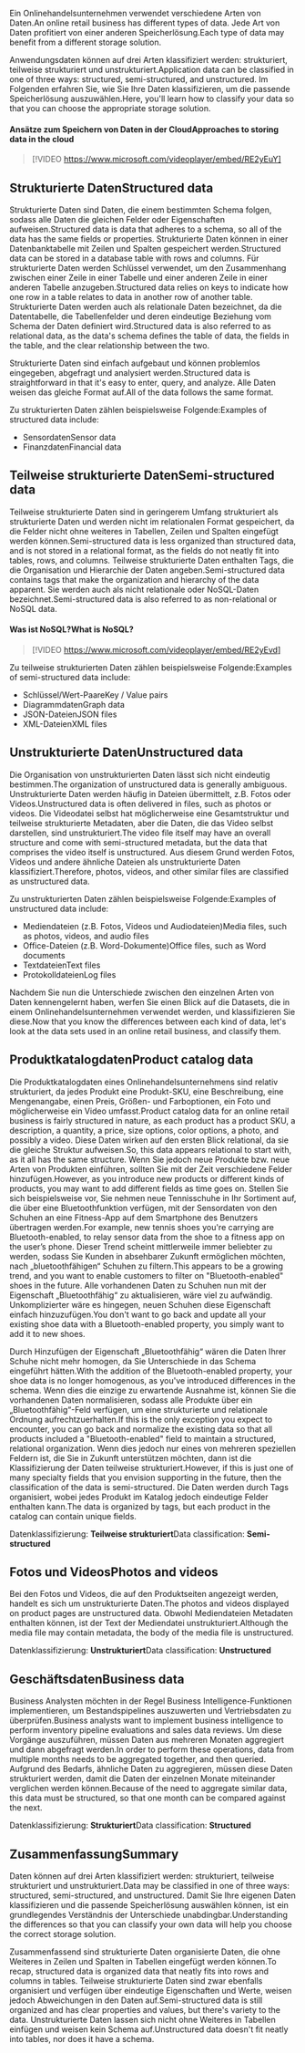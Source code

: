 <span data-ttu-id="7b290-101">Ein Onlinehandelsunternehmen verwendet verschiedene Arten von Daten.</span><span class="sxs-lookup"><span data-stu-id="7b290-101">An online retail business has different types of data.</span></span> <span data-ttu-id="7b290-102">Jede Art von Daten profitiert von einer anderen Speicherlösung.</span><span class="sxs-lookup"><span data-stu-id="7b290-102">Each type of data may benefit from a different storage solution.</span></span> 

<span data-ttu-id="7b290-103">Anwendungsdaten können auf drei Arten klassifiziert werden: strukturiert, teilweise strukturiert und unstrukturiert.</span><span class="sxs-lookup"><span data-stu-id="7b290-103">Application data can be classified in one of three ways: structured, semi-structured, and unstructured.</span></span> <span data-ttu-id="7b290-104">Im Folgenden erfahren Sie, wie Sie Ihre Daten klassifizieren, um die passende Speicherlösung auszuwählen.</span><span class="sxs-lookup"><span data-stu-id="7b290-104">Here, you'll learn how to classify your data so that you can choose the appropriate storage solution.</span></span>

#### <a name="approaches-to-storing-data-in-the-cloud"></a><span data-ttu-id="7b290-105">Ansätze zum Speichern von Daten in der Cloud</span><span class="sxs-lookup"><span data-stu-id="7b290-105">Approaches to storing data in the cloud</span></span>

> [!VIDEO https://www.microsoft.com/videoplayer/embed/RE2yEuY]

## <a name="structured-data"></a><span data-ttu-id="7b290-106">Strukturierte Daten</span><span class="sxs-lookup"><span data-stu-id="7b290-106">Structured data</span></span>

<span data-ttu-id="7b290-107">Strukturierte Daten sind Daten, die einem bestimmten Schema folgen, sodass alle Daten die gleichen Felder oder Eigenschaften aufweisen.</span><span class="sxs-lookup"><span data-stu-id="7b290-107">Structured data is data that adheres to a schema, so all of the data has the same fields or properties.</span></span> <span data-ttu-id="7b290-108">Strukturierte Daten können in einer Datenbanktabelle mit Zeilen und Spalten gespeichert werden.</span><span class="sxs-lookup"><span data-stu-id="7b290-108">Structured data can be stored in a database table with rows and columns.</span></span> <span data-ttu-id="7b290-109">Für strukturierte Daten werden Schlüssel verwendet, um den Zusammenhang zwischen einer Zeile in einer Tabelle und einer anderen Zeile in einer anderen Tabelle anzugeben.</span><span class="sxs-lookup"><span data-stu-id="7b290-109">Structured data relies on keys to indicate how one row in a table relates to data in another row of another table.</span></span> <span data-ttu-id="7b290-110">Strukturierte Daten werden auch als relationale Daten bezeichnet, da die Datentabelle, die Tabellenfelder und deren eindeutige Beziehung vom Schema der Daten definiert wird.</span><span class="sxs-lookup"><span data-stu-id="7b290-110">Structured data is also referred to as relational data, as the data's schema defines the table of data, the fields in the table, and the clear relationship between the two.</span></span>

<span data-ttu-id="7b290-111">Strukturierte Daten sind einfach aufgebaut und können problemlos eingegeben, abgefragt und analysiert werden.</span><span class="sxs-lookup"><span data-stu-id="7b290-111">Structured data is straightforward in that it's easy to enter, query, and analyze.</span></span> <span data-ttu-id="7b290-112">Alle Daten weisen das gleiche Format auf.</span><span class="sxs-lookup"><span data-stu-id="7b290-112">All of the data follows the same format.</span></span>

<span data-ttu-id="7b290-113">Zu strukturierten Daten zählen beispielsweise Folgende:</span><span class="sxs-lookup"><span data-stu-id="7b290-113">Examples of structured data include:</span></span>

- <span data-ttu-id="7b290-114">Sensordaten</span><span class="sxs-lookup"><span data-stu-id="7b290-114">Sensor data</span></span>
- <span data-ttu-id="7b290-115">Finanzdaten</span><span class="sxs-lookup"><span data-stu-id="7b290-115">Financial data</span></span>

## <a name="semi-structured-data"></a><span data-ttu-id="7b290-116">Teilweise strukturierte Daten</span><span class="sxs-lookup"><span data-stu-id="7b290-116">Semi-structured data</span></span>

<span data-ttu-id="7b290-117">Teilweise strukturierte Daten sind in geringerem Umfang strukturiert als strukturierte Daten und werden nicht im relationalen Format gespeichert, da die Felder nicht ohne weiteres in Tabellen, Zeilen und Spalten eingefügt werden können.</span><span class="sxs-lookup"><span data-stu-id="7b290-117">Semi-structured data is less organized than structured data, and is not stored in a relational format, as the fields do not neatly fit into tables, rows, and columns.</span></span> <span data-ttu-id="7b290-118">Teilweise strukturierte Daten enthalten Tags, die die Organisation und Hierarchie der Daten angeben.</span><span class="sxs-lookup"><span data-stu-id="7b290-118">Semi-structured data contains tags that make the organization and hierarchy of the data apparent.</span></span> <span data-ttu-id="7b290-119">Sie werden auch als nicht relationale oder NoSQL-Daten bezeichnet.</span><span class="sxs-lookup"><span data-stu-id="7b290-119">Semi-structured data is also referred to as non-relational or NoSQL data.</span></span>

#### <a name="what-is-nosql"></a><span data-ttu-id="7b290-120">Was ist NoSQL?</span><span class="sxs-lookup"><span data-stu-id="7b290-120">What is NoSQL?</span></span>

> [!VIDEO https://www.microsoft.com/videoplayer/embed/RE2yEvd]

<span data-ttu-id="7b290-121">Zu teilweise strukturierten Daten zählen beispielsweise Folgende:</span><span class="sxs-lookup"><span data-stu-id="7b290-121">Examples of semi-structured data include:</span></span>

- <span data-ttu-id="7b290-122">Schlüssel/Wert-Paare</span><span class="sxs-lookup"><span data-stu-id="7b290-122">Key / Value pairs</span></span>
- <span data-ttu-id="7b290-123">Diagrammdaten</span><span class="sxs-lookup"><span data-stu-id="7b290-123">Graph data</span></span>
- <span data-ttu-id="7b290-124">JSON-Dateien</span><span class="sxs-lookup"><span data-stu-id="7b290-124">JSON files</span></span>
- <span data-ttu-id="7b290-125">XML-Dateien</span><span class="sxs-lookup"><span data-stu-id="7b290-125">XML files</span></span>

## <a name="unstructured-data"></a><span data-ttu-id="7b290-126">Unstrukturierte Daten</span><span class="sxs-lookup"><span data-stu-id="7b290-126">Unstructured data</span></span>

<span data-ttu-id="7b290-127">Die Organisation von unstrukturierten Daten lässt sich nicht eindeutig bestimmen.</span><span class="sxs-lookup"><span data-stu-id="7b290-127">The organization of unstructured data is generally ambiguous.</span></span> <span data-ttu-id="7b290-128">Unstrukturierte Daten werden häufig in Dateien übermittelt, z.B. Fotos oder Videos.</span><span class="sxs-lookup"><span data-stu-id="7b290-128">Unstructured data is often delivered in files, such as photos or videos.</span></span> <span data-ttu-id="7b290-129">Die Videodatei selbst hat möglicherweise eine Gesamtstruktur und teilweise strukturierte Metadaten, aber die Daten, die das Video selbst darstellen, sind unstrukturiert.</span><span class="sxs-lookup"><span data-stu-id="7b290-129">The video file itself may have an overall structure and come with semi-structured metadata, but the data that comprises the video itself is unstructured.</span></span> <span data-ttu-id="7b290-130">Aus diesem Grund werden Fotos, Videos und andere ähnliche Dateien als unstrukturierte Daten klassifiziert.</span><span class="sxs-lookup"><span data-stu-id="7b290-130">Therefore, photos, videos, and other similar files are classified as unstructured data.</span></span>

<span data-ttu-id="7b290-131">Zu unstrukturierten Daten zählen beispielsweise Folgende:</span><span class="sxs-lookup"><span data-stu-id="7b290-131">Examples of unstructured data include:</span></span>

- <span data-ttu-id="7b290-132">Mediendateien (z.B. Fotos, Videos und Audiodateien)</span><span class="sxs-lookup"><span data-stu-id="7b290-132">Media files, such as photos, videos, and audio files</span></span>
- <span data-ttu-id="7b290-133">Office-Dateien (z.B. Word-Dokumente)</span><span class="sxs-lookup"><span data-stu-id="7b290-133">Office files, such as Word documents</span></span>
- <span data-ttu-id="7b290-134">Textdateien</span><span class="sxs-lookup"><span data-stu-id="7b290-134">Text files</span></span>
- <span data-ttu-id="7b290-135">Protokolldateien</span><span class="sxs-lookup"><span data-stu-id="7b290-135">Log files</span></span>

<span data-ttu-id="7b290-136">Nachdem Sie nun die Unterschiede zwischen den einzelnen Arten von Daten kennengelernt haben, werfen Sie einen Blick auf die Datasets, die in einem Onlinehandelsunternehmen verwendet werden, und klassifizieren Sie diese.</span><span class="sxs-lookup"><span data-stu-id="7b290-136">Now that you know the differences between each kind of data, let's look at the data sets used in an online retail business, and classify them.</span></span>

## <a name="product-catalog-data"></a><span data-ttu-id="7b290-137">Produktkatalogdaten</span><span class="sxs-lookup"><span data-stu-id="7b290-137">Product catalog data</span></span>

<span data-ttu-id="7b290-138">Die Produktkatalogdaten eines Onlinehandelsunternehmens sind relativ strukturiert, da jedes Produkt eine Produkt-SKU, eine Beschreibung, eine Mengenangabe, einen Preis, Größen- und Farboptionen, ein Foto und möglicherweise ein Video umfasst.</span><span class="sxs-lookup"><span data-stu-id="7b290-138">Product catalog data for an online retail business is fairly structured in nature, as each product has a product SKU, a description, a quantity, a price, size options, color options, a photo, and possibly a video.</span></span> <span data-ttu-id="7b290-139">Diese Daten wirken auf den ersten Blick relational, da sie die gleiche Struktur aufweisen.</span><span class="sxs-lookup"><span data-stu-id="7b290-139">So, this data appears relational to start with, as it all has the same structure.</span></span> <span data-ttu-id="7b290-140">Wenn Sie jedoch neue Produkte bzw. neue Arten von Produkten einführen, sollten Sie mit der Zeit verschiedene Felder hinzufügen.</span><span class="sxs-lookup"><span data-stu-id="7b290-140">However, as you introduce new products or different kinds of products, you may want to add different fields as time goes on.</span></span> <span data-ttu-id="7b290-141">Stellen Sie sich beispielsweise vor, Sie nehmen neue Tennisschuhe in Ihr Sortiment auf, die über eine Bluetoothfunktion verfügen, mit der Sensordaten von den Schuhen an eine Fitness-App auf dem Smartphone des Benutzers übertragen werden.</span><span class="sxs-lookup"><span data-stu-id="7b290-141">For example, new tennis shoes you're carrying are Bluetooth-enabled, to relay sensor data from the shoe to a fitness app on the user’s phone.</span></span> <span data-ttu-id="7b290-142">Dieser Trend scheint mittlerweile immer beliebter zu werden, sodass Sie Kunden in absehbarer Zukunft ermöglichen möchten, nach „bluetoothfähigen“ Schuhen zu filtern.</span><span class="sxs-lookup"><span data-stu-id="7b290-142">This appears to be a growing trend, and you want to enable customers to filter on "Bluetooth-enabled" shoes in the future.</span></span> <span data-ttu-id="7b290-143">Alle vorhandenen Daten zu Schuhen nun mit der Eigenschaft „Bluetoothfähig“ zu aktualisieren, wäre viel zu aufwändig. Unkomplizierter wäre es hingegen, neuen Schuhen diese Eigenschaft einfach hinzuzufügen.</span><span class="sxs-lookup"><span data-stu-id="7b290-143">You don't want to go back and update all your existing shoe data with a Bluetooth-enabled property, you simply want to add it to new shoes.</span></span>

<span data-ttu-id="7b290-144">Durch Hinzufügen der Eigenschaft „Bluetoothfähig“ wären die Daten Ihrer Schuhe nicht mehr homogen, da Sie Unterschiede in das Schema eingeführt hätten.</span><span class="sxs-lookup"><span data-stu-id="7b290-144">With the addition of the Bluetooth-enabled property, your shoe data is no longer homogenous, as you've introduced differences in the schema.</span></span> <span data-ttu-id="7b290-145">Wenn dies die einzige zu erwartende Ausnahme ist, können Sie die vorhandenen Daten normalisieren, sodass alle Produkte über ein „Bluetoothfähig“-Feld verfügen, um eine strukturierte und relationale Ordnung aufrechtzuerhalten.</span><span class="sxs-lookup"><span data-stu-id="7b290-145">If this is the only exception you expect to encounter, you can go back and normalize the existing data so that all products included a "Bluetooth-enabled" field to maintain a structured, relational organization.</span></span> <span data-ttu-id="7b290-146">Wenn dies jedoch nur eines von mehreren speziellen Feldern ist, die Sie in Zukunft unterstützen möchten, dann ist die Klassifizierung der Daten teilweise strukturiert.</span><span class="sxs-lookup"><span data-stu-id="7b290-146">However, if this is just one of many specialty fields that you envision supporting in the future, then the classification of the data is semi-structured.</span></span> <span data-ttu-id="7b290-147">Die Daten werden durch Tags organisiert, wobei jedes Produkt im Katalog jedoch eindeutige Felder enthalten kann.</span><span class="sxs-lookup"><span data-stu-id="7b290-147">The data is organized by tags, but each product in the catalog can contain unique fields.</span></span>

<span data-ttu-id="7b290-148">Datenklassifizierung: **Teilweise strukturiert**</span><span class="sxs-lookup"><span data-stu-id="7b290-148">Data classification: **Semi-structured**</span></span>

## <a name="photos-and-videos"></a><span data-ttu-id="7b290-149">Fotos und Videos</span><span class="sxs-lookup"><span data-stu-id="7b290-149">Photos and videos</span></span>

<span data-ttu-id="7b290-150">Bei den Fotos und Videos, die auf den Produktseiten angezeigt werden, handelt es sich um unstrukturierte Daten.</span><span class="sxs-lookup"><span data-stu-id="7b290-150">The photos and videos displayed on product pages are unstructured data.</span></span> <span data-ttu-id="7b290-151">Obwohl Mediendateien Metadaten enthalten können, ist der Text der Mediendatei unstrukturiert.</span><span class="sxs-lookup"><span data-stu-id="7b290-151">Although the media file may contain metadata, the body of the media file is unstructured.</span></span>

<span data-ttu-id="7b290-152">Datenklassifizierung: **Unstrukturiert**</span><span class="sxs-lookup"><span data-stu-id="7b290-152">Data classification: **Unstructured**</span></span>

## <a name="business-data"></a><span data-ttu-id="7b290-153">Geschäftsdaten</span><span class="sxs-lookup"><span data-stu-id="7b290-153">Business data</span></span>

<span data-ttu-id="7b290-154">Business Analysten möchten in der Regel Business Intelligence-Funktionen implementieren, um Bestandspipelines auszuwerten und Vertriebsdaten zu überprüfen.</span><span class="sxs-lookup"><span data-stu-id="7b290-154">Business analysts want to implement business intelligence to perform inventory pipeline evaluations and sales data reviews.</span></span> <span data-ttu-id="7b290-155">Um diese Vorgänge auszuführen, müssen Daten aus mehreren Monaten aggregiert und dann abgefragt werden.</span><span class="sxs-lookup"><span data-stu-id="7b290-155">In order to perform these operations, data from multiple months needs to be aggregated together, and then queried.</span></span> <span data-ttu-id="7b290-156">Aufgrund des Bedarfs, ähnliche Daten zu aggregieren, müssen diese Daten strukturiert werden, damit die Daten der einzelnen Monate miteinander verglichen werden können.</span><span class="sxs-lookup"><span data-stu-id="7b290-156">Because of the need to aggregate similar data, this data must be structured, so that one month can be compared against the next.</span></span>

<span data-ttu-id="7b290-157">Datenklassifizierung: **Strukturiert**</span><span class="sxs-lookup"><span data-stu-id="7b290-157">Data classification: **Structured**</span></span>

## <a name="summary"></a><span data-ttu-id="7b290-158">Zusammenfassung</span><span class="sxs-lookup"><span data-stu-id="7b290-158">Summary</span></span>

<span data-ttu-id="7b290-159">Daten können auf drei Arten klassifiziert werden: strukturiert, teilweise strukturiert und unstrukturiert.</span><span class="sxs-lookup"><span data-stu-id="7b290-159">Data may be classified in one of three ways: structured, semi-structured, and unstructured.</span></span> <span data-ttu-id="7b290-160">Damit Sie Ihre eigenen Daten klassifizieren und die passende Speicherlösung auswählen können, ist ein grundlegendes Verständnis der Unterschiede unabdingbar.</span><span class="sxs-lookup"><span data-stu-id="7b290-160">Understanding the differences so that you can classify your own data will help you choose the correct storage solution.</span></span> 

<span data-ttu-id="7b290-161">Zusammenfassend sind strukturierte Daten organisierte Daten, die ohne Weiteres in Zeilen und Spalten in Tabellen eingefügt werden können.</span><span class="sxs-lookup"><span data-stu-id="7b290-161">To recap, structured data is organized data that neatly fits into rows and columns in tables.</span></span> <span data-ttu-id="7b290-162">Teilweise strukturierte Daten sind zwar ebenfalls organisiert und verfügen über eindeutige Eigenschaften und Werte, weisen jedoch Abweichungen in den Daten auf.</span><span class="sxs-lookup"><span data-stu-id="7b290-162">Semi-structured data is still organized and has clear properties and values, but there's variety to the data.</span></span> <span data-ttu-id="7b290-163">Unstrukturierte Daten lassen sich nicht ohne Weiteres in Tabellen einfügen und weisen kein Schema auf.</span><span class="sxs-lookup"><span data-stu-id="7b290-163">Unstructured data doesn't fit neatly into tables, nor does it have a schema.</span></span>